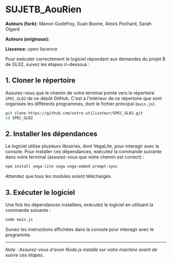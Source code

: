 
# SUJETB_AouRien

**Auteurs (fork):**
  Manon Godefroy, Xuan Boone, Alexis Pochard, Sarah Olgard 
  
**Auteurs (originaux):** 

**Liscence:** open liscence

Pour exécuter correctement le logiciel répondant aux demandes du projet B de GL02, suivez les étapes ci-dessous :

## 1. Cloner le répertoire

Assurez-vous que le chemin de votre terminal pointe vers le répertoire `SPEC_GL02` de ce dépôt GitHub. C'est à l'intérieur de ce répertoire que sont organisés les différents programmes, dont le fichier principal (`main.js`).

```bash
git clone https://github.com/votre-utilisateur/SPEC_GL02.git
cd SPEC_GL02
```

## 2. Installer les dépendances

Le logiciel utilise plusieurs librairies, dont VegaLite, pour interagir avec la console. Pour installer ces dépendances, exécutez la commande suivante dans votre terminal (assurez-vous que votre chemin est correct) :

```bash
npm install vega-lite vega vega-embed prompt-sync
```

Attendez que tous les modules soient téléchargés.

## 3. Exécuter le logiciel

Une fois les dépendances installées, exécutez le logiciel en utilisant la commande suivante :

```bash
node main.js
```

Suivez les instructions affichées dans la console pour interagir avec le programme.

---

*Note : Assurez-vous d'avoir Node.js installé sur votre machine avant de suivre ces étapes.*

